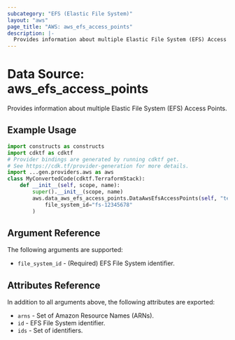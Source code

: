 ```yaml
---
subcategory: "EFS (Elastic File System)"
layout: "aws"
page_title: "AWS: aws_efs_access_points"
description: |-
  Provides information about multiple Elastic File System (EFS) Access Points.
---
```


# Data Source: aws_efs_access_points

Provides information about multiple Elastic File System (EFS) Access Points.

## Example Usage

```python
import constructs as constructs
import cdktf as cdktf
# Provider bindings are generated by running cdktf get.
# See https://cdk.tf/provider-generation for more details.
import ...gen.providers.aws as aws
class MyConvertedCode(cdktf.TerraformStack):
    def __init__(self, scope, name):
        super().__init__(scope, name)
        aws.data_aws_efs_access_points.DataAwsEfsAccessPoints(self, "test",
            file_system_id="fs-12345678"
        )
```

## Argument Reference

The following arguments are supported:

* `file_system_id` - (Required) EFS File System identifier.

## Attributes Reference

In addition to all arguments above, the following attributes are exported:

* `arns` - Set of Amazon Resource Names (ARNs).
* `id` - EFS File System identifier.
* `ids` - Set of identifiers.

<!-- cache-key: cdktf-0.17.0-pre.15 input-feecc7aa4d1e8b1b91fa8be033173ef4ab2122e8f5fe7e9939e2c265ce3fe750 -->
